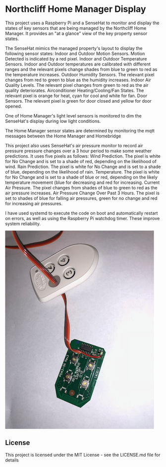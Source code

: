 # Northcliff Home Manager Display
This project uses a Raspberry Pi and a SenseHat to monitor and display the states of key sensors that are being managed by the Northcliff Home Manager. It provides an "at a glance" view of the key property sensor states.

The SenseHat mimics the managed property's layout to display the following sensor states:
Indoor and Outdoor Motion Sensors. Motion Detected is indicated by a red pixel.
Indoor and Outdoor Temperature Sensors. Indoor and Outdoor temperatures are calibrated with different ranges and the relevant pixels change shades from blue to green to red as the temperature increases.
Outdoor Humidity Sensors. The relevant pixel changes from red to green to blue as the humidity increases.
Indoor Air Quality Levels. The relevant pixel changes from green to red as the air quality deteriorates.
Airconditioner Heating/Cooling/Fan States. The relevant pixel is orange for heat, cyan for cool and white for fan.
Door Sensors. The relevant pixel is green for door closed and yellow for door opened.

One of Home Manager's light level sensors is monitored to dim the SenseHat's display during low light conditions.

The Home Manager sensor states are determined by monitoring the mqtt messages between the Home Manager and Homebridge

This project also uses SenseHat's air pressure monitor to record air pressure pressure changes over a 3 hour period to make some weather predictions. It uses five pixels as follows:
Wind Prediction. The pixel is white for No Change and is set to a shade of red, depending on the likelihood of wind.
Rain Prediction. The pixel is white for No Change and is set to a shade of blue, depending on the likelihood of rain.
Temperature. The pixel is white for No Change and is set to a shade of blue or red, depending on the likely temperature movement (blue for decreasing and red for increasing.
Current Air Pressure. The pixel changes from shades of blue to green to red as the air pressure increases.
Air Pressure Change Over Past 3 Hours. The pixel is set to shades of blue for falling air pressures, green for no change and red for increasing air pressures.

I have used systemd to execute the code on boot and automatically restart on errors, as well as using the Raspberry Pi watchdog timer. These improve system reliability.

![Northcliff Home Manager Display](https://github.com/roscoe81/Garage-Door-Opener/blob/master/Schematics%20and%20Photos/IMG_3128.png)

## License

This project is licensed under the MIT License - see the LICENSE.md file for details

